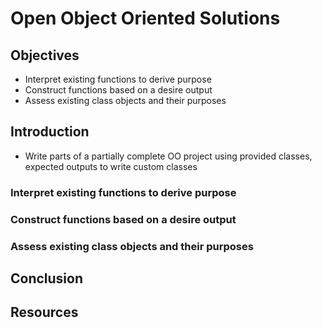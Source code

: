 # Open Object Oriented Solutions

## Objectives

- Interpret existing functions to derive purpose
- Construct functions based on a desire output
- Assess existing class objects and their purposes

## Introduction

- Write parts of a partially complete OO project using provided classes, expected outputs to write custom classes

### Interpret existing functions to derive purpose

### Construct functions based on a desire output

### Assess existing class objects and their purposes

## Conclusion

## Resources
